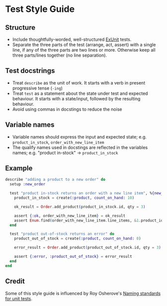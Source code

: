 # Test Style Guide

## Structure

* Include thoughtfully-worded, well-structured [ExUnit](https://hexdocs.pm/ex_unit/ExUnit.html)
  tests.
* Separate the three parts of the test (arrange, act, assert) with a single line, if any of the
  three parts are two lines or more. Otherwise keep all three parts/lines together
  (no line separation).

## Test docstrings

* Treat `describe` as the unit of work. It starts with a verb in present progressive tense (`-ing`)
* Treat `test` as a statement about the state under test and expected behaviour. It starts with
  a state/input, followed by the resulting behaviour.
* Avoid using commas in docstings to reduce the noise

## Variable names

* Variable names should express the input and expected state;
  e.g. `product_in_stock`, `order_with_new_line_item`
* The qualify names used in docstings are reflected in the variables names;
  e.g. "product in-stock" -> `product_in_stock`

## Example

```elixir
describe "adding a product to a new order" do
  setup :new_order

  test "product in-stock returns an order with a new line item", %{new_order: new_order} do
    product_in_stock = create(:product, count_on_hand: 10)

    ok_result = Order.add_product(product_in_stock.id, qty = 3)

    assert {:ok, order_with_new_line_item} = ok_result
    assert Enum.find(order_with_new_line_item.line_items, &1.product_id == product_in_stock.id)
  end

  test "product out-of-stock returns an error" do
    product_out_of_stock = create(:product, count_on_hand: 0)

    error_result = Order.add_product(product_out_of_stock.id, qty = 3)

    assert {:error, :product_out_of_stock} = error_result
  end
end
```

## Credit

Some of this style guide is influenced by Roy Osherove's [Naming standards for unit tests](http://osherove.com/blog/2005/4/3/naming-standards-for-unit-tests.html).
